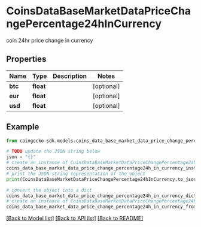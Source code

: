 # CoinsDataBaseMarketDataPriceChangePercentage24hInCurrency

coin 24hr price change in currency

## Properties

Name | Type | Description | Notes
------------ | ------------- | ------------- | -------------
**btc** | **float** |  | [optional] 
**eur** | **float** |  | [optional] 
**usd** | **float** |  | [optional] 

## Example

```python
from coingecko-sdk.models.coins_data_base_market_data_price_change_percentage24h_in_currency import CoinsDataBaseMarketDataPriceChangePercentage24hInCurrency

# TODO update the JSON string below
json = "{}"
# create an instance of CoinsDataBaseMarketDataPriceChangePercentage24hInCurrency from a JSON string
coins_data_base_market_data_price_change_percentage24h_in_currency_instance = CoinsDataBaseMarketDataPriceChangePercentage24hInCurrency.from_json(json)
# print the JSON string representation of the object
print(CoinsDataBaseMarketDataPriceChangePercentage24hInCurrency.to_json())

# convert the object into a dict
coins_data_base_market_data_price_change_percentage24h_in_currency_dict = coins_data_base_market_data_price_change_percentage24h_in_currency_instance.to_dict()
# create an instance of CoinsDataBaseMarketDataPriceChangePercentage24hInCurrency from a dict
coins_data_base_market_data_price_change_percentage24h_in_currency_from_dict = CoinsDataBaseMarketDataPriceChangePercentage24hInCurrency.from_dict(coins_data_base_market_data_price_change_percentage24h_in_currency_dict)
```
[[Back to Model list]](../README.md#documentation-for-models) [[Back to API list]](../README.md#documentation-for-api-endpoints) [[Back to README]](../README.md)


